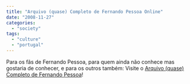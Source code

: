 ```yaml
---
title: "Arquivo (quase) Completo de Fernando Pessoa Online"
date: "2008-11-27"
categories: 
  - "society"
tags: 
  - "culture"
  - "portugal"
---
```


Para os fãs de Fernando Pessoa, para quem ainda não conhece mas gostaria de conhecer, e para os outros também: Visite o [Arquivo (quase) Completo de Fernando Pessoa](http://arquivopessoa.net/)!
